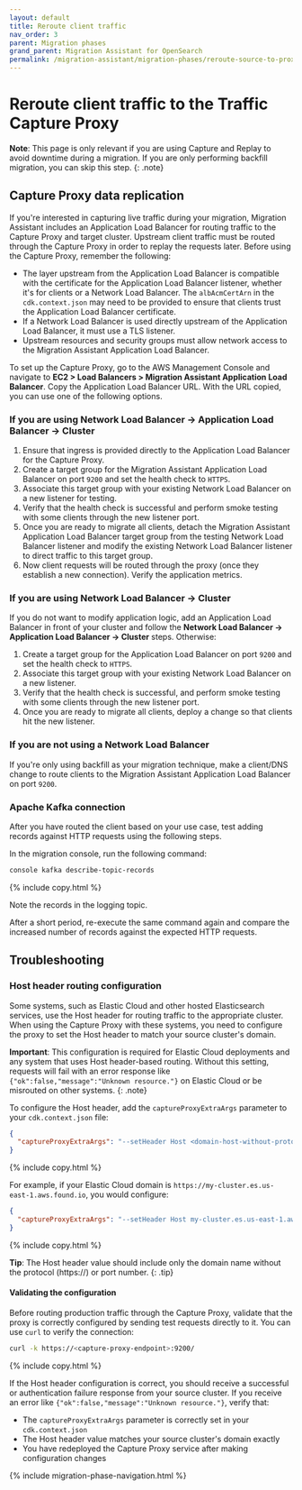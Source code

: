 ```yaml
---
layout: default
title: Reroute client traffic
nav_order: 3
parent: Migration phases
grand_parent: Migration Assistant for OpenSearch
permalink: /migration-assistant/migration-phases/reroute-source-to-proxy/
---
```


# Reroute client traffic to the Traffic Capture Proxy

**Note**: This page is only relevant if you are using Capture and Replay to avoid downtime during a migration. If you are only performing backfill migration, you can skip this step.
{: .note}

## Capture Proxy data replication

If you're interested in capturing live traffic during your migration, Migration Assistant includes an Application Load Balancer for routing traffic to the Capture Proxy and target cluster. Upstream client traffic must be routed through the Capture Proxy in order to replay the requests later. Before using the Capture Proxy, remember the following:

* The layer upstream from the Application Load Balancer is compatible with the certificate for the Application Load Balancer listener, whether it's for clients or a Network Load Balancer. The `albAcmCertArn` in the `cdk.context.json` may need to be provided to ensure that clients trust the Application Load Balancer certificate.
* If a Network Load Balancer is used directly upstream of the Application Load Balancer, it must use a TLS listener.
* Upstream resources and security groups must allow network access to the Migration Assistant Application Load Balancer.

To set up the Capture Proxy, go to the AWS Management Console and navigate to **EC2 > Load Balancers > Migration Assistant Application Load Balancer**. Copy the Application Load Balancer URL. With the URL copied, you can use one of the following options.



### If you are using **Network Load Balancer → Application Load Balancer → Cluster**

1. Ensure that ingress is provided directly to the Application Load Balancer for the Capture Proxy.
2. Create a target group for the Migration Assistant Application Load Balancer on port `9200` and set the health check to `HTTPS`.
3. Associate this target group with your existing Network Load Balancer on a new listener for testing.
4. Verify that the health check is successful and perform smoke testing with some clients through the new listener port.
5. Once you are ready to migrate all clients, detach the Migration Assistant Application Load Balancer target group from the testing Network Load Balancer listener and modify the existing Network Load Balancer listener to direct traffic to this target group.
6. Now client requests will be routed through the proxy (once they establish a new connection). Verify the application metrics.

### If you are using **Network Load Balancer → Cluster**

If you do not want to modify application logic, add an Application Load Balancer in front of your cluster and follow the **Network Load Balancer → Application Load Balancer → Cluster** steps. Otherwise:

1. Create a target group for the Application Load Balancer on port `9200` and set the health check to `HTTPS`.
2. Associate this target group with your existing Network Load Balancer on a new listener.
3. Verify that the health check is successful, and perform smoke testing with some clients through the new listener port.
4. Once you are ready to migrate all clients, deploy a change so that clients hit the new listener.
   

### If you are **not using a Network Load Balancer**

If you're only using backfill as your migration technique, make a client/DNS change to route clients to the Migration Assistant Application Load Balancer on port `9200`.


### Apache Kafka connection

After you have routed the client based on your use case, test adding records against HTTP requests using the following steps.

In the migration console, run the following command:

```bash
console kafka describe-topic-records
```
{% include copy.html %}
   
Note the records in the logging topic.
   
After a short period, re-execute the same command again and compare the increased number of records against the expected HTTP requests.

## Troubleshooting

### Host header routing configuration

Some systems, such as Elastic Cloud and other hosted Elasticsearch services, use the Host header for routing traffic to the appropriate cluster. When using the Capture Proxy with these systems, you need to configure the proxy to set the Host header to match your source cluster's domain.

**Important**: This configuration is required for Elastic Cloud deployments and any system that uses Host header-based routing. Without this setting, requests will fail with an error response like `{"ok":false,"message":"Unknown resource."}` on Elastic Cloud or be misrouted on other systems.
{: .note}

To configure the Host header, add the `captureProxyExtraArgs` parameter to your `cdk.context.json` file:

```json
{
  "captureProxyExtraArgs": "--setHeader Host <domain-host-without-protocol>"
}
```
{% include copy.html %}

For example, if your Elastic Cloud domain is `https://my-cluster.es.us-east-1.aws.found.io`, you would configure:

```json
{
  "captureProxyExtraArgs": "--setHeader Host my-cluster.es.us-east-1.aws.found.io"
}
```
{% include copy.html %}

**Tip**: The Host header value should include only the domain name without the protocol (https://) or port number.
{: .tip}

#### Validating the configuration

Before routing production traffic through the Capture Proxy, validate that the proxy is correctly configured by sending test requests directly to it. You can use `curl` to verify the connection:

```bash
curl -k https://<capture-proxy-endpoint>:9200/
```
{% include copy.html %}

If the Host header configuration is correct, you should receive a successful or authentication failure response from your source cluster. If you receive an error like `{"ok":false,"message":"Unknown resource."}`, verify that:
- The `captureProxyExtraArgs` parameter is correctly set in your `cdk.context.json`
- The Host header value matches your source cluster's domain exactly
- You have redeployed the Capture Proxy service after making configuration changes

{% include migration-phase-navigation.html %}
